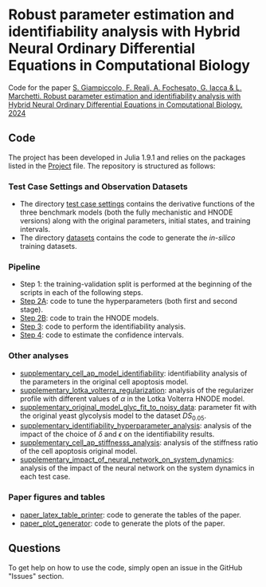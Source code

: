 # Robust parameter estimation and identifiability analysis with Hybrid Neural Ordinary Differential Equations in Computational Biology
Code for the paper [S. Giampiccolo, F. Reali, A. Fochesato, G. Iacca & L. Marchetti. Robust parameter estimation and identifiability analysis with Hybrid Neural Ordinary Differential Equations in Computational Biology. 2024](https://doi.org/10.1038/s41540-024-00460-3)

## Code

The project has been developed in Julia 1.9.1 and relies on the packages listed in the [Project](./Project.toml) file. The repository is structured as follows:

### Test Case Settings and Observation Datasets

- The directory [test case settings](test_case_settings) contains the derivative functions of the three benchmark models (both the fully mechanistic and HNODE versions) along with the original parameters, initial states, and training intervals.
- The directory [datasets](datasets) contains the code to generate the *in-silico* training datasets.

### Pipeline
- Step 1: the training-validation split is performed at the beginning of the scripts in each of the following steps.
- [Step 2A](step2a_hyperparameter_tuning): code to tune the hyperparameters (both first and second stage).
- [Step 2B](step2b_model_trainer): code to train the HNODE models.
- [Step 3](step3_parameters_identifiability): code to perform the identifiability analysis.
- [Step 4](step4_confidence_intervals): code to estimate the confidence intervals.

### Other analyses
- [supplementary_cell_ap_model_identifiability](/cosbi-research/HNODECB/tree/main/supplementary_cell_ap_model_identifiability): identifiability analysis of the parameters in the original cell apoptosis model.
- [supplementary_lotka_volterra_regularization](/cosbi-research/HNODECB/tree/main/supplementary_lotka_volterra_regularization): analysis of the regularizer profile with different values of $\alpha$ in the Lotka Volterra HNODE model.
- [supplementary_original_model_glyc_fit_to_noisy_data](/cosbi-research/HNODECB/tree/main/supplementary_original_model_glyc_fit_to_noisy_data): parameter fit with the original yeast glycolysis model to the dataset $DS_{0.05}$.
- [supplementary_identifiability_hyperparameter_analysis](/cosbi-research/HNODECB/tree/main/supplementary_identifiability_hyperparameter_analysis): analysis of the impact of the choice of $\delta$ and $\epsilon$ on the identifiability results.
- [supplementary_cell_ap_stiffnesss_analysis](/cosbi-research/HNODECB/tree/main/supplementary_cell_ap_stiffnesss_analysis): analysis of the stiffness ratio of the cell apoptosis original model.
- [supplementary_impact_of_neural_network_on_system_dynamics](/cosbi-research/HNODECB/tree/main/supplementary_impact_of_neural_network_on_system_dynamics): analysis of the impact of the neural network on the system dynamics in each test case.


### Paper figures and tables
- [paper_latex_table_printer](paper_latex_table_printer): code to generate the tables of the paper.
- [paper_plot_generator](paper_plot_generator): code to generate the plots of the paper.
<!---Cite this work

If you use this code for academic research, you are encouraged to cite the following paper:

```
@article{yazdani2020systems,
  title   = {Systems biology informed deep learning for inferring parameters and hidden dynamics},
  author  = {Yazdani, Alireza and Lu, Lu and Raissi, Maziar and Karniadakis, George Em},
  journal = {PLoS computational biology},
  volume  = {16},
  number  = {11},
  pages   = {e1007575},
  year    = {2020}
}
```
-->

## Questions

To get help on how to use the code, simply open an issue in the GitHub "Issues" section.
